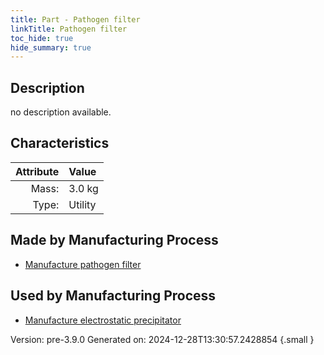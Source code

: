 ```yaml
---
title: Part - Pathogen filter
linkTitle: Pathogen filter
toc_hide: true
hide_summary: true
---
```


## Description
no description available.

## Characteristics

| Attribute      | Value |
|--------:|:------|
|Mass:|3.0 kg|
|Type:|Utility|

## Made by Manufacturing Process

- [Manufacture pathogen filter](/docs/definitions/process/manufacture-pathogen-filter)

## Used by Manufacturing Process

- [Manufacture electrostatic precipitator](/docs/definitions/process/manufacture-electrostatic-precipitator)


Version: pre-3.9.0 Generated on: 2024-12-28T13:30:57.2428854
{.small }

